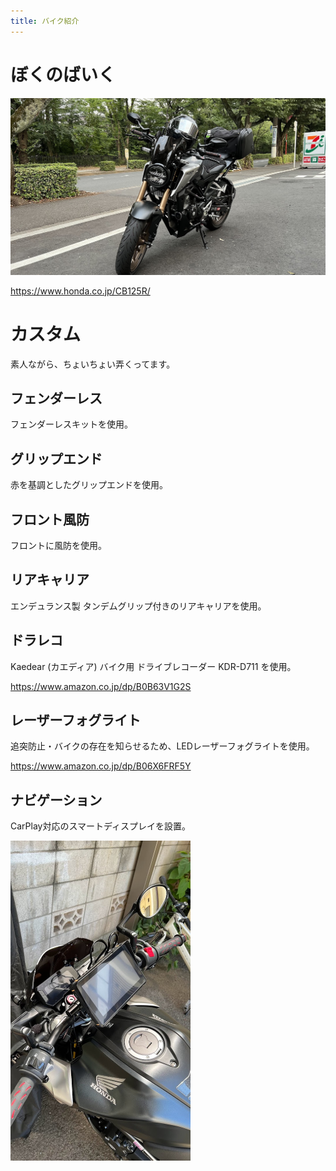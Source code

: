 ```yaml
---
title: バイク紹介
---
```


# ぼくのばいく

![CB125R_Photo1](./assets/CB125R_Photo1.jpg)

https://www.honda.co.jp/CB125R/

# カスタム

素人ながら、ちょいちょい弄くってます。

## フェンダーレス

フェンダーレスキットを使用。

## グリップエンド

赤を基調としたグリップエンドを使用。

## フロント風防

フロントに風防を使用。

## リアキャリア

エンデュランス製 タンデムグリップ付きのリアキャリアを使用。

## ドラレコ

Kaedear (カエディア) バイク用 ドライブレコーダー KDR-D711 を使用。

https://www.amazon.co.jp/dp/B0B63V1G2S

## レーザーフォグライト

追突防止・バイクの存在を知らせるため、LEDレーザーフォグライトを使用。

https://www.amazon.co.jp/dp/B06X6FRF5Y

## ナビゲーション

CarPlay対応のスマートディスプレイを設置。

<img src="./assets/CB125R_Navi.jpg" alt="CB125R_Navi" style="zoom:50%;" />